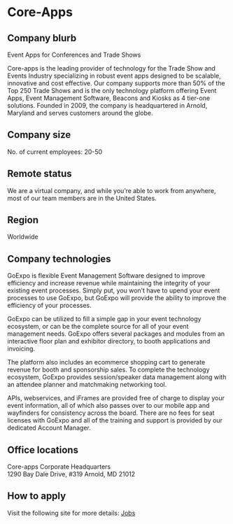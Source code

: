 # Core-Apps

## Company blurb

Event Apps for Conferences and Trade Shows

Core-apps is the leading provider of technology for the Trade Show and Events Industry specializing in robust event apps designed to be scalable, innovative and cost effective. Our company supports more than 50% of the Top 250 Trade Shows and is the only technology platform offering Event Apps, Event Management Software, Beacons and Kiosks as 4 tier-one solutions. Founded in 2009, the company is headquartered in Arnold, Maryland and serves customers around the globe.

## Company size

No. of current employees: 20-50

## Remote status

We are a virtual company, and while you’re able to work from anywhere, most of our team members are in the United States.

## Region

Worldwide

## Company technologies

GoExpo is flexible Event Management Software designed to improve efficiency and increase revenue while maintaining the integrity of your existing event processes. Simply put, you won’t have to upend your event processes to use GoExpo, but GoExpo will provide the ability to improve the efficiency of your processes.

GoExpo can be utilized to fill a simple gap in your event technology ecosystem, or can be the complete source for all of your event management needs. GoExpo offers several packages and modules from an interactive floor plan and exhibitor directory, to booth applications and invoicing.

The platform also includes an ecommerce shopping cart to generate revenue for booth and sponsorship sales. To complete the technology ecosystem, GoExpo provides session/speaker data management along with an attendee planner and matchmaking networking tool.

APIs, webservices, and iFrames are provided free of charge to display your event information, all of which also passes over to our mobile app and wayfinders for consistency across the board. There are no fees for seat licenses with GoExpo and all of the training and support is provided by our dedicated Account Manager.

## Office locations

Core-apps Corporate Headquarters  
  1290 Bay Dale Drive, #319
  Arnold, MD 21012

## How to apply

Visit the following site for more details: [Jobs](https://www.core-apps.com/event-technology-company/jobs/)
